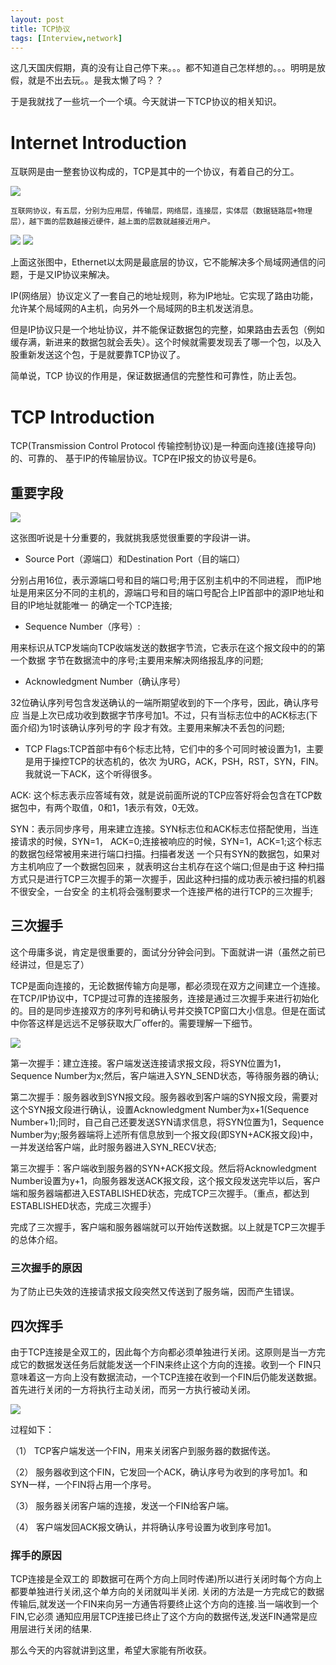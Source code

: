 ```yaml
---
layout: post
title: TCP协议
tags: [Interview,network]
---
```


这几天国庆假期，真的没有让自己停下来。。。都不知道自己怎样想的。。。明明是放假，就是不出去玩。。是我太懒了吗？？

于是我就找了一些坑一个一个填。今天就讲一下TCP协议的相关知识。

# Internet Introduction

互联网是由一整套协议构成的，TCP是其中的一个协议，有着自己的分工。

<img src="http://s8.51cto.com/wyfs02/M00/52/1F/wKiom1RkCCWTa_RqAAJf_qGuyAU502.jpg-wh_651x-s_1754659787.jpg">

    互联网协议，有五层，分别为应用层，传输层，网络层，连接层，实体层（数据链路层+物理层），越下面的层数越接近硬件，越上面的层数就越接近用户。

<img src="http://ovk2ylefr.bkt.clouddn.com/tcp.png">

<img src="http://s8.51cto.com/wyfs02/M01/52/1F/wKiom1RkCD2DRJ_lAAIRCC8B-nU958.jpg">

上面这张图中，Ethernet以太网是最底层的协议，它不能解决多个局域网通信的问题，于是又IP协议来解决。

IP(网络层）协议定义了一套自己的地址规则，称为IP地址。它实现了路由功能，允许某个局域网的A主机，向另外一个局域网的B主机发送消息。

但是IP协议只是一个地址协议，并不能保证数据包的完整，如果路由去丢包（例如缓存满，新进来的数据包就会丢失）。这个时候就需要发现丢了哪一个包，以及入股重新发送这个包，于是就要靠TCP协议了。

简单说，TCP 协议的作用是，保证数据通信的完整性和可靠性，防止丢包。

# TCP Introduction

TCP(Transmission Control Protocol 传输控制协议)是一种面向连接(连接导向)的、可靠的、 基于IP的传输层协议。TCP在IP报文的协议号是6。

## 重要字段

<img src="http://ovk2ylefr.bkt.clouddn.com/TCP2.png">

这张图听说是十分重要的，我就挑我感觉很重要的字段讲一讲。

- Source Port（源端口）和Destination Port（目的端口）

分别占用16位，表示源端口号和目的端口号;用于区别主机中的不同进程， 而IP地址是用来区分不同的主机的，源端口号和目的端口号配合上IP首部中的源IP地址和目的IP地址就能唯一 的确定一个TCP连接;

- Sequence Number（序号）:

用来标识从TCP发端向TCP收端发送的数据字节流，它表示在这个报文段中的的第一个数据 字节在数据流中的序号;主要用来解决网络报乱序的问题;

- Acknowledgment Number（确认序号）

32位确认序列号包含发送确认的一端所期望收到的下一个序号，因此，确认序号应 当是上次已成功收到数据字节序号加1。不过，只有当标志位中的ACK标志(下面介绍)为1时该确认序列号的字 段才有效。主要用来解决不丢包的问题;

- TCP Flags:TCP首部中有6个标志比特，它们中的多个可同时被设置为1，主要是用于操控TCP的状态机的，依次 为URG，ACK，PSH，RST，SYN，FIN。我就说一下ACK，这个听得很多。

ACK: 这个标志表示应答域有效，就是说前面所说的TCP应答好将会包含在TCP数据包中，有两个取值，0和1，1表示有效，0无效。

SYN：表示同步序号，用来建立连接。SYN标志位和ACK标志位搭配使用，当连接请求的时候，SYN=1， ACK=0;连接被响应的时候，SYN=1，ACK=1;这个标志的数据包经常被用来进行端口扫描。扫描者发送 一个只有SYN的数据包，如果对方主机响应了一个数据包回来 ，就表明这台主机存在这个端口;但是由于这 种扫描方式只是进行TCP三次握手的第一次握手，因此这种扫描的成功表示被扫描的机器不很安全，一台安全 的主机将会强制要求一个连接严格的进行TCP的三次握手;

## 三次握手

这个毋庸多说，肯定是很重要的，面试分分钟会问到。下面就讲一讲（虽然之前已经讲过，但是忘了）

TCP是面向连接的，无论数据传输方向是哪，都必须现在双方之间建立一个连接。在TCP/IP协议中，TCP提过可靠的连接服务，连接是通过三次握手来进行初始化的。目的是同步连接双方的序列号和确认号并交换TCP窗口大小信息。但是在面试中你答这样是远远不足够获取大厂offer的。需要理解一下细节。

<img src="http://s9.51cto.com/wyfs02/M00/52/1F/wKiom1RkCGyDnmDKAARlVYJdLnE985.jpg">

第一次握手：建立连接。客户端发送连接请求报文段，将SYN位置为1，Sequence Number为x;然后，客户端进入SYN_SEND状态，等待服务器的确认;

第二次握手：服务器收到SYN报文段。服务器收到客户端的SYN报文段，需要对这个SYN报文段进行确认，设置Acknowledgment Number为x+1(Sequence Number+1);同时，自己自己还要发送SYN请求信息，将SYN位置为1，Sequence Number为y;服务器端将上述所有信息放到一个报文段(即SYN+ACK报文段)中，一并发送给客户端，此时服务器进入SYN_RECV状态;

第三次握手：客户端收到服务器的SYN+ACK报文段。然后将Acknowledgment Number设置为y+1，向服务器发送ACK报文段，这个报文段发送完毕以后，客户端和服务器端都进入ESTABLISHED状态，完成TCP三次握手。（重点，都达到ESTABLISHED状态，完成三次握手）

完成了三次握手，客户端和服务器端就可以开始传送数据。以上就是TCP三次握手的总体介绍。

### 三次握手的原因

为了防止已失效的连接请求报文段突然又传送到了服务端，因而产生错误。

## 四次挥手

由于TCP连接是全双工的，因此每个方向都必须单独进行关闭。这原则是当一方完成它的数据发送任务后就能发送一个FIN来终止这个方向的连接。收到一个 FIN只意味着这一方向上没有数据流动，一个TCP连接在收到一个FIN后仍能发送数据。首先进行关闭的一方将执行主动关闭，而另一方执行被动关闭。

<img src="http://outu8mec9.bkt.clouddn.com/tcp3.jpg">

过程如下：

（1） TCP客户端发送一个FIN，用来关闭客户到服务器的数据传送。

（2） 服务器收到这个FIN，它发回一个ACK，确认序号为收到的序号加1。和SYN一样，一个FIN将占用一个序号。 

（3） 服务器关闭客户端的连接，发送一个FIN给客户端。

（4） 客户端发回ACK报文确认，并将确认序号设置为收到序号加1。

### 挥手的原因

TCP连接是全双工的
即数据可在两个方向上同时传递)所以进行关闭时每个方向上都要单独进行关闭,这个单方向的关闭就叫半关闭.
关闭的方法是一方完成它的数据传输后,就发送一个FIN来向另一方通告将要终止这个方向的连接.当一端收到一个FIN,它必须
通知应用层TCP连接已终止了这个方向的数据传送,发送FIN通常是应用层进行关闭的结果.

那么今天的内容就讲到这里，希望大家能有所收获。